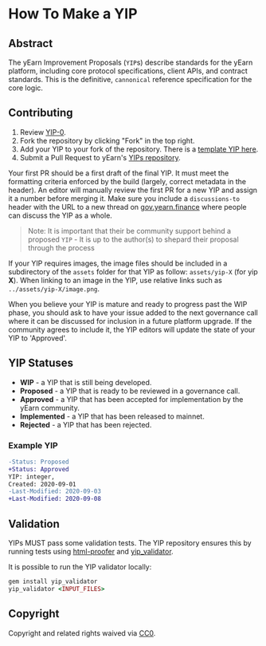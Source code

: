 # How To Make a YIP

## Abstract

The yEarn Improvement Proposals \(`YIP`s\) describe standards for the yEarn platform, including core protocol specifications, client APIs, and contract standards. This is the definitive, `cannonical` reference specification for the core logic.

## Contributing

1. Review [YIP-0](YIPS/yip-0.md).
2. Fork the repository by clicking "Fork" in the top right.
3. Add your YIP to your fork of the repository. There is a [template YIP here](yip-X.md).
4. Submit a Pull Request to yEarn's [YIPs repository](https://github.com/iearn-finance/YIPS/).

Your first PR should be a first draft of the final YIP. It must meet the formatting criteria enforced by the build \(largely, correct metadata in the header\). An editor will manually review the first PR for a new YIP and assign it a number before merging it. Make sure you include a `discussions-to` header with the URL to a new thread on [gov.yearn.finance](https://gov.yearn.finance/) where people can discuss the YIP as a whole.

> Note: It is important that their be community support behind a proposed `YIP` - It is up to the author\(s\) to shepard their proposal through the process

If your YIP requires images, the image files should be included in a subdirectory of the `assets` folder for that YIP as follow: `assets/yip-X` \(for yip **X**\). When linking to an image in the YIP, use relative links such as `../assets/yip-X/image.png`.

When you believe your YIP is mature and ready to progress past the WIP phase, you should ask to have your issue added to the next governance call where it can be discussed for inclusion in a future platform upgrade. If the community agrees to include it, the YIP editors will update the state of your YIP to 'Approved'.

## YIP Statuses

- **WIP** - a YIP that is still being developed.
- **Proposed** - a YIP that is ready to be reviewed in a governance call.
- **Approved** - a YIP that has been accepted for implementation by the yEarn community.
- **Implemented** - a YIP that has been released to mainnet.
- **Rejected** - a YIP that has been rejected.

### Example YIP

```diff
-Status: Proposed
+Status: Approved
YIP: integer,
Created: 2020-09-01
-Last-Modified: 2020-09-03
+Last-Modified: 2020-09-08
```

## Validation

YIPs MUST pass some validation tests. The YIP repository ensures this by running tests using [html-proofer](https://rubygems.org/gems/html-proofer) and [yip_validator](https://rubygems.org/gems/yip_validator).

It is possible to run the YIP validator locally:

```ruby
gem install yip_validator
yip_validator <INPUT_FILES>
```

## Copyright

Copyright and related rights waived via [CC0](https://creativecommons.org/publicdomain/zero/1.0/).
